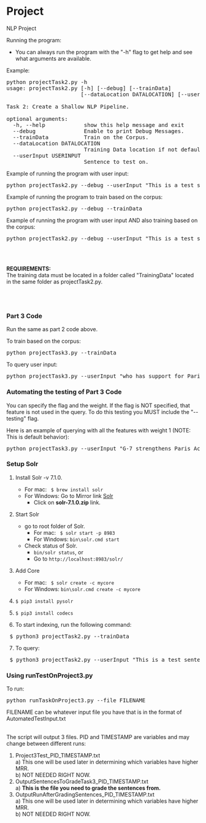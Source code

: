 # Project
NLP Project

Running the program:
- You can always run the program with the "-h" flag to get help and see what arguments are available.

Example:
<pre>
python projectTask2.py -h
usage: projectTask2.py [-h] [--debug] [--trainData]
                       [--dataLocation DATALOCATION] [--userInput USERINPUT]

Task 2: Create a Shallow NLP Pipeline.

optional arguments:
  -h, --help            show this help message and exit
  --debug               Enable to print Debug Messages.
  --trainData           Train on the Corpus.
  --dataLocation DATALOCATION
                        Training Data location if not default.
  --userInput USERINPUT
                        Sentence to test on.
</pre>                        


Example of running the program with user input:<br />
<pre>python projectTask2.py --debug --userInput "This is a test sentence. How do you do? This is a third sentence."</pre>


Example of running the program to train based on the corpus:<br />
<pre>python projectTask2.py --debug --trainData</pre>


Example of running the program with user input AND also training based on the corpus:<br />
<pre>python projectTask2.py --debug --userInput "This is a test sentence. How do you do? This is a third sentence." --trainData</pre>

<br /><br />

<p>
  <b>REQUIREMENTS:</b><br />
  The training data must be located in a folder called "TrainingData" located in the same folder as projectTask2.py.
</p>

<br /><br />


### Part 3 Code
Run the same as part 2 code above.

To train based on the corpus:<br />
<pre>python projectTask3.py --trainData</pre>

To query user input:<br />
<pre>python projectTask3.py --userInput "who has support for Paris Accord"</pre>


### Automating the testing of Part 3 Code
You can specify the flag and the weight.  If the flag is NOT specified, that feature is not used in the query.
To do this testing you MUST include the "--testing" flag.

Here is an example of querying with all the features with weight 1 (NOTE: This is default behavior):<br />
<pre>python projectTask3.py --userInput "G-7 strengthens Paris Accord" --testing --sentenceFlag --sentenceWeight 1 --lemmaFlag --lemmaWeight 1 --stemFlag --stemWeight 1 --posTagFlag --posTagWeight 1 --headWordFlag --headWordWeight 1 --hypernymFlag --hypernymWeight 1 --hyponymFlag --hyponymWeight 1 --meronymFlag --meronymWeight 1 --holonymFlag --holonymWeight 1</pre>



### Setup Solr

1. Install Solr -v 7.1.0.
    * For mac: ``` $ brew install solr```
    * For Windows: Go to Mirror link [Solr](http://apache.mirrors.pair.com/lucene/solr/7.1.0)
      * Click on **solr-7.1.0.zip** link.

2. Start Solr
    * go to root folder of Solr.
      * For mac: ``` $ solr start -p 8983```
      * For Windows: ```bin\solr.cmd start```
    * Check status of Solr.
      * ```bin/solr status```, or
      * Go to ```http://localhost:8983/solr/```

3. Add Core
    * For mac: ``` $ solr create -c mycore```
    * For Windows: ```bin\solr.cmd create -c mycore```

4. ```$ pip3 install pysolr```

5. ```$ pip3 install codecs```

6. To start indexing, run the following command:</br>
<pre> $ python3 projectTask2.py --trainData </pre>

7. To query:</br>
<pre> $ python3 projectTask2.py --userInput "This is a test sentence. How do you do? This is a third sentence." </pre>





### Using runTestOnProject3.py
To run:<br />
<pre>python runTaskOnProject3.py --file FILENAME</pre>
FILENAME can be whatever input file you have that is in the format of AutomatedTestInput.txt<br /><br />


The script will output 3 files.  PID and TIMESTAMP are variables and may change between different runs:<br />
1) Project3Test_PID_TIMESTAMP.txt<br />
    a) This one will be used later in determining which variables have higher MRR.<br />
    b) NOT NEEDED RIGHT NOW.<br />
2) OutputSentencesToGradeTask3_PID_TIMESTAMP.txt<br />
    a) <b>This is the file you need to grade the sentences from.</b><br />
3) OutputRunAfterGradingSentences_PID_TIMESTAMP.txt<br />
    a) This one will be used later in determining which variables have higher MRR.<br />
    b) NOT NEEDED RIGHT NOW.<br />

